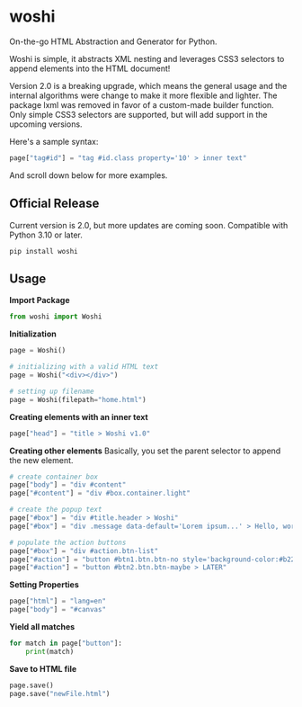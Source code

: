 # woshi
On-the-go HTML Abstraction and Generator for Python.

Woshi is simple, it abstracts XML nesting and leverages CSS3 selectors to append elements into the HTML document!

Version 2.0 is a breaking upgrade, which means the general usage and the internal algorithms were change to make it more flexible and lighter. The package lxml was removed in favor of a custom-made builder function. Only simple CSS3 selectors are supported, but will add support in the upcoming versions.

Here's a sample syntax:
```python
page["tag#id"] = "tag #id.class property='10' > inner text"
```
And scroll down below for more examples.

## Official Release
Current version is 2.0, but more updates are coming soon. Compatible with Python 3.10 or later.

`pip install woshi`


## Usage
**Import Package**
```python
from woshi import Woshi
```

**Initialization**
```python
page = Woshi()

# initializing with a valid HTML text
page = Woshi("<div></div>")

# setting up filename
page = Woshi(filepath="home.html")
```

**Creating elements with an inner text**
```python
page["head"] = "title > Woshi v1.0"
```

**Creating other elements**
Basically, you set the parent selector to append the new element.
```python
# create container box
page["body"] = "div #content"
page["#content"] = "div #box.container.light"

# create the popup text
page["#box"] = "div #title.header > Woshi"
page["#box"] = "div .message data-default='Lorem ipsum...' > Hello, world!"

# populate the action buttons
page["#box"] = "div #action.btn-list"
page["#action"] = "button #btn1.btn.btn-no style='background-color:#b22222;color:#fff;' > CLOSE"
page["#action"] = "button #btn2.btn.btn-maybe > LATER"
```

**Setting Properties**
```python
page["html"] = "lang=en"
page["body"] = "#canvas"
```

**Yield all matches**
```python
for match in page["button"]:
    print(match)
```

**Save to HTML file**
```python
page.save()
page.save("newFile.html")
```